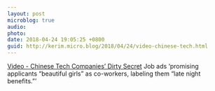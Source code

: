 ```yaml
---
layout: post
microblog: true
audio: 
photo: 
date: 2018-04-24 19:05:25 +0800
guid: http://kerim.micro.blog/2018/04/24/video-chinese-tech.html
---
```

[Video - Chinese Tech Companies’ Dirty Secret](https://www.nytimes.com/2018/04/23/opinion/chinese-tech-sexism.html?action=click&pgtype=Homepage&clickSource=story-heading&module=opinion-c-col-right-region&region=opinion-c-col-right-region&WT.nav=opinion-c-col-right-region) Job ads ‘promising applicants “beautiful girls” as co-workers, labeling them “late night benefits.”’
